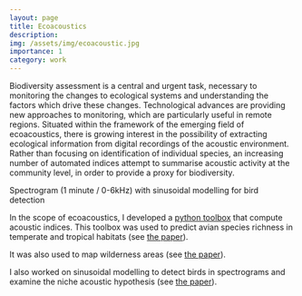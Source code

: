```yaml
---
layout: page
title: Ecoacoustics
description:
img: /assets/img/ecoacoustic.jpg
importance: 1
category: work
---
```



Biodiversity assessment is a central and urgent task, necessary to monitoring the changes to ecological systems and understanding the factors which drive these changes. Technological advances are providing new approaches to monitoring, which are particularly useful in remote regions. Situated within the framework of the emerging field of ecoacoustics, there is growing interest in the possibility of extracting ecological information from digital recordings of the acoustic environment. Rather than focusing on identification of individual species, an increasing number of automated indices attempt to summarise acoustic activity at the community level, in order to provide a proxy for biodiversity.

<div class="row">
    <div class="col-sm mt-3 mt-md-0">
        <img class="img-fluid rounded z-depth-1" src="{{ '/assets/img/ecoacoustic_full.jpg' | relative_url }}" alt="" title="Spectrogram with sinusoidal modelling for bird detection"/>
    </div>
</div>
<div class="caption">
 Spectrogram (1 minute / 0-6kHz) with sinusoidal modelling for bird detection
 </div>

 In the scope of ecoacoustics, I developed a  <a href="https://github.com/patriceguyot/Acoustic_Indices" target=blank>python toolbox</a> that compute acoustic indices. This toolbox was used to predict avian species richness in temperate and tropical habitats (see <a href="https://oatao.univ-toulouse.fr/22642/1/eldridge_22642.pdf" target=blank>the paper</a>).

It was also used to map wilderness areas (see <a href="https://www.sciencedirect.com/science/article/pii/S0048969719337386?via%3Dihub" target=blank>the paper</a>).

I also worked on sinusoidal modelling to detect birds in spectrograms and examine the niche acoustic hypothesis (see <a href="https://oatao.univ-toulouse.fr/17162/1/guyot_17162.pdf" target=blank>the paper</a>).
